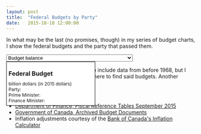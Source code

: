 ```yaml
---
layout: post
title:  "Federal Budgets by Party"
date:   2015-10-10 12:00:00
---
```


<style>
#fedChart .fedLegend {
	font-size: 12px;
}

#fedChart svg:not(:nth-of-type(1)) {
  margin-top: 25px;
}

#fedChart .bar.sel {
  fill: black;
}

#fedChart .bar.lib {
	fill: #BF3513;
}

#fedChart .bar.con {
	fill: #1340BF;
}

#fedChart .bar.pc {
	fill: #00BEF2;
}

#fedChart .axis text {
	font-size: 10px;
}

#fedChart .axis path,
#fedChart .axis line {
  fill: none;
  stroke: #000;
  shape-rendering: crispEdges;
}

#fedTip {
  border: 1px solid black;
  background-color: white;
  position: absolute;
  width: 225px;
  height: auto;
  padding: 5px;
  pointer-events: none;
}

#fedTip strong {
  font-weight: bold;
}

#fedTip #tipTop {
  font-size: 16px;
  margin-bottom: 10px !important;
}

#fedTip .tipInfo {
  font-size: 12px;
  margin: 0;
}

</style>

In what may be the last (no promises, though) in my series of budget charts, I show the federal budgets and the party that passed them.

<div>
  <select id="selectFed">
    <option value="budgetBal" selected="selected">Budget balance</option>
    <option value="budgetInf">Budget balance adjusted for inflation (in 2015 dollars)</option>
  </select>
</div>
<div id="fedTip" class="hidden">
  <p id="tipTop"><strong><span id="tipYear"></span> Federal Budget</strong></p>
  <p class="tipInfo"><span id="tipVal"></span> billion dollars <span id="tipBal"></span> <span id="tipInf" class="hidden">(in 2015 dollars)</span></p>
  <p class="tipInfo">Party: <span id="tipParty"></span></p>
	<p class="tipInfo">Prime Minister: <span id="tipPM"></span></p>
	<p class="tipInfo">Finance Minister: <span id="tipFin"></span></p>
</div>
<div id="fedChart"></div>

Note that I really would have liked to include data from before 1968, but I could find virtually nothing about where to find said budgets. Another example of the [war on data](http://www.macleans.ca/news/canada/vanishing-canada-why-were-all-losers-in-ottawas-war-on-data/)?

Sources:

- [Department of Finance, Fiscal Reference Tables September 2015](http://www.fin.gc.ca/frt-trf/2015/frt-trf-15-eng.asp)
- [Government of Canada, Archived Budget Documents](http://www.budget.gc.ca/pdfarch/index-eng.html)
- Inflation adjustments courtesy of the [Bank of Canada's Inflation Calculator](http://www.bankofcanada.ca/rates/related/inflation-calculator/)

<script>

fedChart();

var coordinates = [0, 0];

var body = d3.select("body")
  .on("mousemove", function() {
    coordinates = d3.mouse(this);
  })
  .on("mousedown", function() {
    coordinates = d3.mouse(this);
  });

function fedChart() {
	var margin = {top: 40, right: 20, bottom: 30, left: 40},
    width = 740 - margin.left - margin.right,
    height = 400 - margin.top - margin.bottom;
		
	var y = d3.scale.linear()
    .range([height, 0]);

	var x = d3.scale.ordinal()
    .rangeRoundBands([0, width], .2);
		
	var xAxis = d3.svg.axis();

	var yAxis = d3.svg.axis()
    .scale(y)
    .orient("left");
		
	var format = d3.time.format("%Y");
	
	var fedChart = d3.select("#fedChart")
		.append("svg")
		  .attr("class", "fedBudgets")
	    .attr("width", width + margin.left + margin.right)
	    .attr("height", height + margin.top + margin.bottom)
	  .append("g")
	    .attr("transform", "translate(" + margin.left + "," + margin.top + ")");
			
	var dispData = "Budget Balance";
	
	var parties = d3.scale.ordinal()
		.domain(["Liberal", "Progressive Conservative", "Conservative"])
		.range(["#BF3513", "#00BEF2", "#1340BF"]);
	
	d3.csv("{{ site.baseurl }}/data/fed_budgets.csv", type, function(error, data) {
		x.domain(data.map(function(d) { return d.Year; }));
		y.domain(d3.extent(data, function(d) { return d["Budget Balance"]; })).nice();
		
		drawAxes();
		
		var fedBudgets = fedChart.selectAll(".bar")
		    .data(data)
		  .enter().append("rect")
		    .attr("class", function(d) {
					if (d.Party === "Liberal") {
						return "bar lib";
					} else if (d.Party === "Conservative") {
						return "bar con";
					} else {
						return "bar pc";
					}
		    })
		    .attr("x", function(d) { return x(d.Year); })
		    .attr("y", function(d) { return y(0); })
		    .attr("width", x.rangeBand())
		    .attr("height", function(d) { return 0; })
		    .on("mouseover", function(d) {
					d3.select(this).attr("opacity", 0.5);
		      showTooltip(d);
		    })
		    .on("mousedown", function(d) {
					d3.select(this).attr("opacity", 0.5);
		      showTooltip(d);
		    })
		    .on("mouseout", function(d) {
					d3.select(this).attr("opacity", 1);
		      d3.select("#fedTip").classed("hidden", true);
		    });
				
				function showTooltip(d) {
	        var xPos = coordinates[0] + 10;
	        if (d.Year > 2000) {
	          xPos = coordinates[0] - 250;
	        }
	        var yPos = coordinates[1];
					
	        d3.select("#fedTip")
	          .style("left", xPos + "px")
	          .style("top", yPos + "px")
	          .select("#tipYear")
	          .text(d.Year);
						
          d3.select("#fedTip").select("#tipVal")
            .text(Math.abs(d[dispData]).toFixed(2));
					
          if (d[dispData] > 0) {
            d3.select("#fedTip").select("#tipBal")
              .text("surplus");
          } else {
            d3.select("#fedTip").select("#tipBal")
              .text("deficit");
          }
					
					if (dispData === "Budget Balance") {
						d3.select("#fedTip").select("#tipInf").classed("hidden", true);
					} else {
						d3.select("#fedTip").select("#tipInf").classed("hidden", false);						
					}
					
					d3.select("#fedTip").select("#tipParty")
						.text(d.Party);
						
					d3.select("#fedTip").select("#tipPM")
						.text(d["Prime Minister"]);
						
					d3.select("#fedTip").select("#tipFin")
						.text(d["Finance Minister"]);
					
					d3.select("#fedTip").classed("hidden", false);
				}
		
    fedBudgets.transition()
      .delay(function(d, i) { return i * 32})
      .attr("y", function(d) { return y(Math.max(0, d["Budget Balance"])); })
      .attr("height", function(d) { return Math.abs(y(d["Budget Balance"]) - y(0));});
			
	  var legend = fedChart.selectAll(".fedLegend")
	      .data(parties.domain())
	    .enter().append("g")
				.attr("class", "fedLegend")
	      .attr("transform", function(d, i) { return "translate(0," + i * -20 + ")"; });
				
	  legend.append("rect")
	      .attr("x", width - 18)
	      .attr("width", 18)
	      .attr("height", 18)
	      .style("fill", parties);

	  legend.append("text")
	      .attr("x", width - 24)
	      .attr("y", 9)
	      .attr("dy", ".35em")
	      .style("text-anchor", "end")
	      .text(function(d) { return d; });
			
		d3.select("#selectFed")
			.on("change", function(d) {
				if (this.options[this.selectedIndex].value === "budgetBal") {
					y.domain(d3.extent(data, function(d) { return d["Budget Balance"]; })).nice();
					
			    fedBudgets.transition()
			      .delay(function(d, i) { return i * 32})
			      .attr("y", function(d) { return y(Math.max(0, d["Budget Balance"])); })
			      .attr("height", function(d) { return Math.abs(y(d["Budget Balance"]) - y(0));});

					d3.selectAll("g .x.axis").remove();
					d3.selectAll("g .y.axis").remove();
				
					drawAxes();
						
					dispData = "Budget Balance";
				} else {
					y.domain(d3.extent(data, function(d) { return d["Budget Balance adjusted for inflation"]; })).nice();
					
			    fedBudgets.transition()
			      .delay(function(d, i) { return i * 32})
			      .attr("y", function(d) { return y(Math.max(0, d["Budget Balance adjusted for inflation"])); })
			      .attr("height", function(d) { return Math.abs(y(d["Budget Balance adjusted for inflation"]) - y(0));});
						
						
					d3.selectAll("g .x.axis").remove();
					d3.selectAll("g .y.axis").remove();
					
					drawAxes();
						
					dispData = "Budget Balance adjusted for inflation";
				}
			});
			
		function drawAxes() {
			fedChart.append("g")
			    .attr("class", "x axis")
			  .append("line")
			    .attr("y1", y(0))
			    .attr("y2", y(0))
					.attr("x2", width);

		  fedChart.append("g")
			    .attr("class", "y axis")
			    .call(yAxis)
		    .append("text")
		      .attr("transform", "rotate(-90)")
		      .attr("y", 6)
		      .attr("dy", ".71em")
		      .style("text-anchor", "end")
		      .text("Billions");
		}	
	});
	
	function type(d) {
		//d.Year = format.parse(d.Year);
		d.Year = + d.Year;
		d["Budget Balance"] = (+d["Budget Balance"]) / 1000;
		d["Budget Balance adjusted for inflation"] = (+d["Budget Balance adjusted for inflation"]) / 1000;
		
		return d;
	}
	
}
</script>